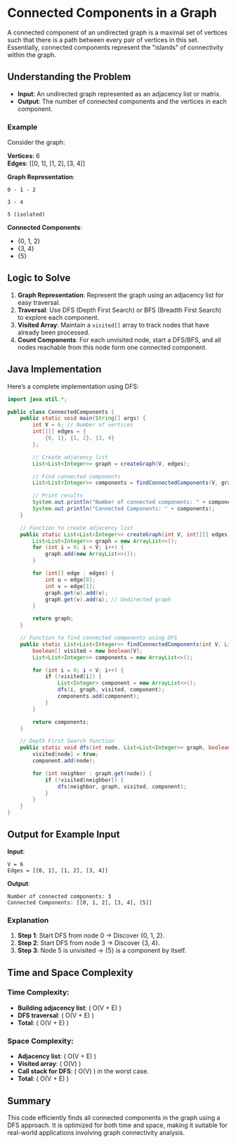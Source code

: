 # Connected Components in a Graph

A connected component of an undirected graph is a maximal set of vertices such that there is a path between every pair of vertices in this set. Essentially, connected components represent the "islands" of connectivity within the graph.

## Understanding the Problem

- **Input**: An undirected graph represented as an adjacency list or matrix.
- **Output**: The number of connected components and the vertices in each component.

### Example

Consider the graph:

**Vertices**: 6  
**Edges**: [[0, 1], [1, 2], [3, 4]]

**Graph Representation**:
```
0 - 1 - 2

3 - 4

5 (isolated)
```

**Connected Components**:
- {0, 1, 2}
- {3, 4}
- {5}

## Logic to Solve

1. **Graph Representation**: Represent the graph using an adjacency list for easy traversal.
2. **Traversal**: Use DFS (Depth First Search) or BFS (Breadth First Search) to explore each component.
3. **Visited Array**: Maintain a `visited[]` array to track nodes that have already been processed.
4. **Count Components**: For each unvisited node, start a DFS/BFS, and all nodes reachable from this node form one connected component.

## Java Implementation

Here’s a complete implementation using DFS:

```java
import java.util.*;

public class ConnectedComponents {
    public static void main(String[] args) {
        int V = 6; // Number of vertices
        int[][] edges = {
            {0, 1}, {1, 2}, {3, 4}
        };

        // Create adjacency list
        List<List<Integer>> graph = createGraph(V, edges);

        // Find connected components
        List<List<Integer>> components = findConnectedComponents(V, graph);

        // Print results
        System.out.println("Number of connected components: " + components.size());
        System.out.println("Connected Components: " + components);
    }

    // Function to create adjacency list
    public static List<List<Integer>> createGraph(int V, int[][] edges) {
        List<List<Integer>> graph = new ArrayList<>();
        for (int i = 0; i < V; i++) {
            graph.add(new ArrayList<>());
        }

        for (int[] edge : edges) {
            int u = edge[0];
            int v = edge[1];
            graph.get(u).add(v);
            graph.get(v).add(u); // Undirected graph
        }

        return graph;
    }

    // Function to find connected components using DFS
    public static List<List<Integer>> findConnectedComponents(int V, List<List<Integer>> graph) {
        boolean[] visited = new boolean[V];
        List<List<Integer>> components = new ArrayList<>();

        for (int i = 0; i < V; i++) {
            if (!visited[i]) {
                List<Integer> component = new ArrayList<>();
                dfs(i, graph, visited, component);
                components.add(component);
            }
        }

        return components;
    }

    // Depth First Search function
    public static void dfs(int node, List<List<Integer>> graph, boolean[] visited, List<Integer> component) {
        visited[node] = true;
        component.add(node);

        for (int neighbor : graph.get(node)) {
            if (!visited[neighbor]) {
                dfs(neighbor, graph, visited, component);
            }
        }
    }
}
```

## Output for Example Input

**Input**:
```
V = 6
Edges = [[0, 1], [1, 2], [3, 4]]
```

**Output**:
```
Number of connected components: 3
Connected Components: [[0, 1, 2], [3, 4], [5]]
```

### Explanation
1. **Step 1**: Start DFS from node 0 → Discover {0, 1, 2}.
2. **Step 2**: Start DFS from node 3 → Discover {3, 4}.
3. **Step 3**: Node 5 is unvisited → {5} is a component by itself.

## Time and Space Complexity

### Time Complexity:
- **Building adjacency list**: \( O(V + E) \)
- **DFS traversal**: \( O(V + E) \)
- **Total**: \( O(V + E) \)

### Space Complexity:
- **Adjacency list**: \( O(V + E) \)
- **Visited array**: \( O(V) \)
- **Call stack for DFS**: \( O(V) \) in the worst case.
- **Total**: \( O(V + E) \)

## Summary
This code efficiently finds all connected components in the graph using a DFS approach. It is optimized for both time and space, making it suitable for real-world applications involving graph connectivity analysis.


